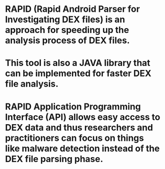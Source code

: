 # RAPID (Rapid Android Parser for Investigating DEX files) is an approach for speeding up the analysis process of DEX files. 
# This tool is also a JAVA library that can be implemented for faster DEX file analysis. 
# RAPID Application Programming Interface (API) allows easy access to DEX data and thus researchers and practitioners can focus on things like malware detection instead of the DEX file parsing phase.
